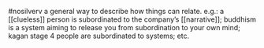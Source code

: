 #nosilverv 
a general way to describe how things can relate. 
e.g.: a [[clueless]] person is subordinated to the company’s [[narrative]]; buddhism is a system aiming to release you from subordination to your own mind; kagan stage 4 people are subordinated to systems; etc.
